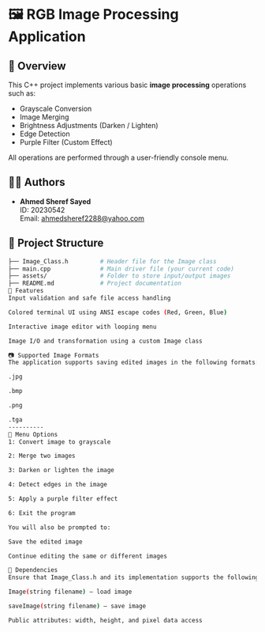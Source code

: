 # 🖼️ RGB Image Processing Application

## 📌 Overview

This C++ project implements various basic **image processing** operations such as:
- Grayscale Conversion
- Image Merging
- Brightness Adjustments (Darken / Lighten)
- Edge Detection
- Purple Filter (Custom Effect)

All operations are performed through a user-friendly console menu.

## 🧑‍💻 Authors

- **Ahmed Sheref Sayed**  
  ID: 20230542  
  Email: [ahmedsheref2288@yahoo.com](mailto:ahmedsheref2288@yahoo.com)

## 📂 Project Structure

```bash
├── Image_Class.h         # Header file for the Image class
├── main.cpp              # Main driver file (your current code)
├── assets/               # Folder to store input/output images
├── README.md             # Project documentation
🔧 Features
Input validation and safe file access handling

Colored terminal UI using ANSI escape codes (Red, Green, Blue)

Interactive image editor with looping menu

Image I/O and transformation using a custom Image class

📷 Supported Image Formats
The application supports saving edited images in the following formats:

.jpg

.bmp

.png

.tga
----------
🔄 Menu Options
1: Convert image to grayscale

2: Merge two images

3: Darken or lighten the image

4: Detect edges in the image

5: Apply a purple filter effect

6: Exit the program

You will also be prompted to:

Save the edited image

Continue editing the same or different images

📌 Dependencies
Ensure that Image_Class.h and its implementation supports the following methods:

Image(string filename) — load image

saveImage(string filename) — save image

Public attributes: width, height, and pixel data access
